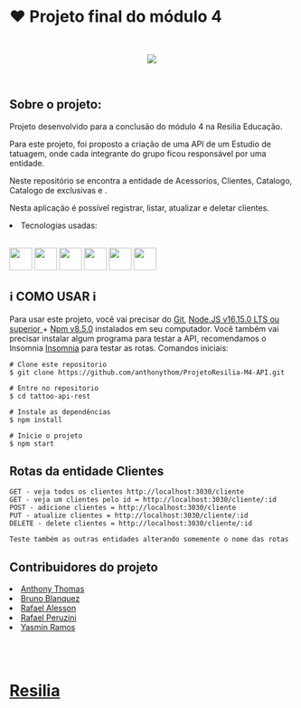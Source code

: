 

# <h1> :heart: Projeto final do módulo 4  </h1>

<br>
<p align="center">
<img src="http://img.shields.io/static/v1?label=STATUS&message=FINALIZADO&color=GREEN&style=for-the-badge"/>
</p>
<br>

<h2>Sobre o projeto:</h2>
<p> Projeto desenvolvido para a conclusão do módulo 4 na Resilia Educação.

Para este projeto, foi proposto a criação de uma API de um Estudio de tatuagem, onde cada integrante do grupo ficou responsável por uma entidade.

Neste repositório se encontra a entidade de Acessorios, Clientes, Catalogo, Catalogo de exclusivas e .

Nesta aplicação é possível registrar, listar, atualizar e deletar clientes. </p>

<li> Tecnologias usadas:</li><br>
<p>
	<img src="https://cdn.jsdelivr.net/gh/devicons/devicon/icons/javascript/javascript-plain.svg" width="40" height="40"/>
	<img src="https://cdn.jsdelivr.net/gh/devicons/devicon/icons/vscode/vscode-original.svg" width="40" height="40"/>
	<img src="https://cdn.jsdelivr.net/gh/devicons/devicon/icons/nodejs/nodejs-original.svg" width="40" height="40" />
	<img src="https://cdn.jsdelivr.net/gh/devicons/devicon/icons/npm/npm-original-wordmark.svg" width="40" height="40" />
	<img src="https://cdn.jsdelivr.net/gh/devicons/devicon/icons/sequelize/sequelize-original.svg" width="40" height="40" />
	<img src="https://cdn.jsdelivr.net/gh/devicons/devicon/icons/sqlite/sqlite-original-wordmark.svg" width="40" height="40" />
</p>
<h2>ℹ️ COMO USAR ℹ️</h2>

<p> Para usar este projeto, você vai precisar do <a href="https://git-scm.com/ target="_blank"> Git</a>, <a href="https://nodejs.org/en/" target="_blank">Node.JS v16.15.0 LTS ou superior </a> + <a href="https://docs.npmjs.com/cli/v8/commands/npm-install" target="_blank">Npm v8.5.0<a>
instalados em seu computador. Você também vai precisar instalar algum programa para testar a API, recomendamos o Insomnia <a href="https://insomnia.rest/download" target="_blank">Insomnia</a> para testar as rotas. Comandos iniciais:
</p>

```
# Clone este repositorio
$ git clone https://github.com/anthonythom/ProjetoResilia-M4-API.git

# Entre no repositorio
$ cd tattoo-api-rest

# Instale as dependências
$ npm install

# Inicie o projeto 
$ npm start
```
	
<h2> Rotas da entidade Clientes</h2>

	GET - veja todos os clientes http://localhost:3030/cliente
	GET - veja um clientes pelo id = http://localhost:3030/cliente/:id
	POST - adicione clientes = http://localhost:3030/cliente
	PUT - atualize clientes = http://localhost:3030/cliente/:id
	DELETE - delete clientes = http://localhost:3030/cliente/:id
	
	Teste também as outras entidades alterando somemente o nome das rotas

	
<h2>Contribuidores do projeto</h2>
<li><a href="https://github.com/anthonythom">Anthony Thomas</a></li>
<li><a href="https://github.com/BrunoBlanquez">Bruno Blanquez</a></li>
<li><a href="https://github.com/Rafalesson">Rafael Alesson</a></li>
<li><a href="https://github.com/Peruzini">Rafael Peruzini</a></li>
<li><a href="https://github.com/YasminRamos">Yasmin Ramos</a></li>

<br><br>

# <p> <a href="https://www.resilia.com.br/">Resilia</a> </p>
